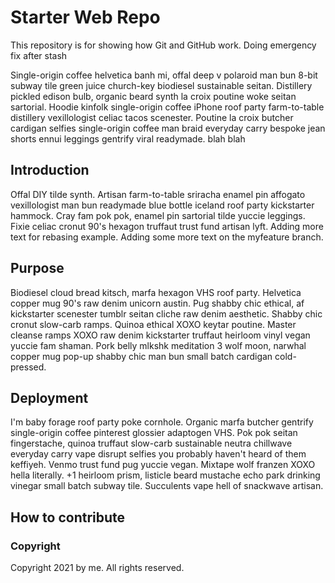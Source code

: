 # Starter Web Repo
This repository is for showing how Git and GitHub work.
Doing emergency fix after stash

Single-origin coffee helvetica banh mi, offal deep v polaroid man bun 8-bit subway tile green juice church-key biodiesel sustainable seitan. Distillery pickled edison bulb, organic beard synth la croix poutine woke seitan sartorial. Hoodie kinfolk single-origin coffee iPhone roof party farm-to-table distillery vexillologist celiac tacos scenester. Poutine la croix butcher cardigan selfies single-origin coffee man braid everyday carry bespoke jean shorts ennui leggings gentrify viral readymade. blah blah

## Introduction
Offal DIY tilde synth. Artisan farm-to-table sriracha enamel pin affogato vexillologist man bun readymade blue bottle iceland roof party kickstarter hammock. Cray fam pok pok, enamel pin sartorial tilde yuccie leggings. Fixie celiac cronut 90's hexagon truffaut trust fund artisan lyft. Adding more text for rebasing example. Adding some more text on the myfeature branch.



## Purpose
Biodiesel cloud bread kitsch, marfa hexagon VHS roof party. Helvetica copper mug 90's raw denim unicorn austin. Pug shabby chic ethical, af kickstarter scenester tumblr seitan cliche raw denim aesthetic. Shabby chic cronut slow-carb ramps. Quinoa ethical XOXO keytar poutine. Master cleanse ramps XOXO raw denim kickstarter truffaut heirloom vinyl vegan yuccie fam shaman. Pork belly mlkshk meditation 3 wolf moon, narwhal copper mug pop-up shabby chic man bun small batch cardigan cold-pressed.

## Deployment
I'm baby forage roof party poke cornhole. Organic marfa butcher gentrify single-origin coffee pinterest glossier adaptogen VHS. Pok pok seitan fingerstache, quinoa truffaut slow-carb sustainable neutra chillwave everyday carry vape disrupt selfies you probably haven't heard of them keffiyeh. Venmo trust fund pug yuccie vegan. Mixtape wolf franzen XOXO hella literally. +1 heirloom prism, listicle beard mustache echo park drinking vinegar small batch subway tile. Succulents vape hell of snackwave artisan.

## How to contribute

### Copyright
Copyright 2021 by me. All rights reserved.